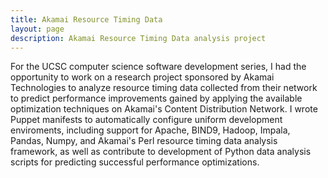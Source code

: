 ```yaml
---
title: Akamai Resource Timing Data
layout: page
description: Akamai Resource Timing Data analysis project
---
```

For the UCSC computer science software development series, I had the opportunity to work on a research project sponsored by Akamai Technologies to analyze resource timing data collected from their network to predict performance improvements gained by applying the available optimization techniques on Akamai's Content Distribution Network. I wrote Puppet manifests to automatically configure uniform development enviroments, including support for Apache, BIND9, Hadoop, Impala, Pandas, Numpy, and Akamai's Perl resource timing data analysis framework, as well as contribute to development of Python data analysis scripts for predicting successful performance optimizations. 

<div class="push"></div>
<div class="push"></div>
